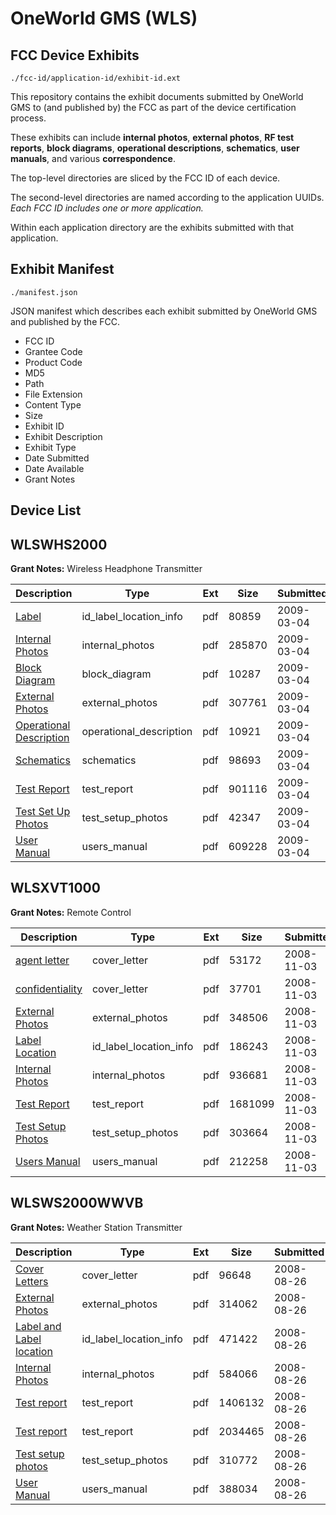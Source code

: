 # OneWorld GMS (WLS)
## FCC Device Exhibits

```
./fcc-id/application-id/exhibit-id.ext
```

This repository contains the exhibit documents submitted by OneWorld GMS to (and published by) the FCC as part of the device certification process.

These exhibits can include **internal photos**, **external photos**, **RF test reports**, **block diagrams**, **operational descriptions**, **schematics**, **user manuals**, and various **correspondence**.

The top-level directories are sliced by the FCC ID of each device.

The second-level directories are named according to the application UUIDs. *Each FCC ID includes one or more application.*

Within each application directory are the exhibits submitted with that application. 

## Exhibit Manifest

```
./manifest.json
```

JSON manifest which describes each exhibit submitted by OneWorld GMS and published by the FCC.

- FCC ID
- Grantee Code
- Product Code
- MD5
- Path
- File Extension
- Content Type
- Size
- Exhibit ID
- Exhibit Description
- Exhibit Type
- Date Submitted
- Date Available
- Grant Notes

## Device List
## WLSWHS2000
**Grant Notes:** Wireless Headphone Transmitter

| Description | Type | Ext | Size | Submitted | Available |
| ----------- | ---- | --- | ---- | --------- | --------- |
| [Label](WLSWHS2000/5935d4880c12cd6fe0fa8754b8e1ed5e/1075957.pdf) | id_label_location_info | pdf | 80859 | 2009-03-04 | 2009-03-04 |
| [Internal Photos](WLSWHS2000/5935d4880c12cd6fe0fa8754b8e1ed5e/1075958.pdf) | internal_photos | pdf | 285870 | 2009-03-04 | 2009-03-04 |
| [Block Diagram](WLSWHS2000/5935d4880c12cd6fe0fa8754b8e1ed5e/1075954.pdf) | block_diagram | pdf | 10287 | 2009-03-04 | 2009-03-04 |
| [External Photos](WLSWHS2000/5935d4880c12cd6fe0fa8754b8e1ed5e/1075955.pdf) | external_photos | pdf | 307761 | 2009-03-04 | 2009-03-04 |
| [Operational Description](WLSWHS2000/5935d4880c12cd6fe0fa8754b8e1ed5e/1075953.pdf) | operational_description | pdf | 10921 | 2009-03-04 | 2009-03-04 |
| [Schematics](WLSWHS2000/5935d4880c12cd6fe0fa8754b8e1ed5e/1075961.pdf) | schematics | pdf | 98693 | 2009-03-04 | 2009-03-04 |
| [Test Report](WLSWHS2000/5935d4880c12cd6fe0fa8754b8e1ed5e/1075956.pdf) | test_report | pdf | 901116 | 2009-03-04 | 2009-03-04 |
| [Test Set Up Photos](WLSWHS2000/5935d4880c12cd6fe0fa8754b8e1ed5e/1075959.pdf) | test_setup_photos | pdf | 42347 | 2009-03-04 | 2009-03-04 |
| [User Manual](WLSWHS2000/5935d4880c12cd6fe0fa8754b8e1ed5e/1075960.pdf) | users_manual | pdf | 609228 | 2009-03-04 | 2009-03-04 |
## WLSXVT1000
**Grant Notes:** Remote Control

| Description | Type | Ext | Size | Submitted | Available |
| ----------- | ---- | --- | ---- | --------- | --------- |
| [agent letter](WLSXVT1000/05a6dadf384eaa1319247c6c7039060b/1024834.pdf) | cover_letter | pdf | 53172 | 2008-11-03 | 2008-11-06 |
| [confidentiality](WLSXVT1000/05a6dadf384eaa1319247c6c7039060b/1024835.pdf) | cover_letter | pdf | 37701 | 2008-11-03 | 2008-11-06 |
| [External Photos](WLSXVT1000/05a6dadf384eaa1319247c6c7039060b/1024836.pdf) | external_photos | pdf | 348506 | 2008-11-03 | 2008-11-06 |
| [Label Location](WLSXVT1000/05a6dadf384eaa1319247c6c7039060b/1024837.pdf) | id_label_location_info | pdf | 186243 | 2008-11-03 | 2008-11-06 |
| [Internal Photos](WLSXVT1000/05a6dadf384eaa1319247c6c7039060b/1024838.pdf) | internal_photos | pdf | 936681 | 2008-11-03 | 2008-11-06 |
| [Test Report](WLSXVT1000/05a6dadf384eaa1319247c6c7039060b/1024841.pdf) | test_report | pdf | 1681099 | 2008-11-03 | 2008-11-06 |
| [Test Setup Photos](WLSXVT1000/05a6dadf384eaa1319247c6c7039060b/1024842.pdf) | test_setup_photos | pdf | 303664 | 2008-11-03 | 2008-11-06 |
| [Users Manual](WLSXVT1000/05a6dadf384eaa1319247c6c7039060b/1024843.pdf) | users_manual | pdf | 212258 | 2008-11-03 | 2008-11-06 |
## WLSWS2000WWVB
**Grant Notes:** Weather Station Transmitter

| Description | Type | Ext | Size | Submitted | Available |
| ----------- | ---- | --- | ---- | --------- | --------- |
| [Cover Letters](WLSWS2000WWVB/5c2e470b5a60a6ba505e281a7dac1cb8/990327.pdf) | cover_letter | pdf | 96648 | 2008-08-26 | 2008-08-27 |
| [External Photos](WLSWS2000WWVB/5c2e470b5a60a6ba505e281a7dac1cb8/990328.pdf) | external_photos | pdf | 314062 | 2008-08-26 | 2008-08-27 |
| [Label and Label location](WLSWS2000WWVB/5c2e470b5a60a6ba505e281a7dac1cb8/990329.pdf) | id_label_location_info | pdf | 471422 | 2008-08-26 | 2008-08-27 |
| [Internal Photos](WLSWS2000WWVB/5c2e470b5a60a6ba505e281a7dac1cb8/990330.pdf) | internal_photos | pdf | 584066 | 2008-08-26 | 2008-08-27 |
| [Test report](WLSWS2000WWVB/5c2e470b5a60a6ba505e281a7dac1cb8/990333.pdf) | test_report | pdf | 1406132 | 2008-08-26 | 2008-08-27 |
| [Test report](WLSWS2000WWVB/5c2e470b5a60a6ba505e281a7dac1cb8/990349.pdf) | test_report | pdf | 2034465 | 2008-08-26 | 2008-08-27 |
| [Test setup photos](WLSWS2000WWVB/5c2e470b5a60a6ba505e281a7dac1cb8/990334.pdf) | test_setup_photos | pdf | 310772 | 2008-08-26 | 2008-08-27 |
| [User Manual](WLSWS2000WWVB/5c2e470b5a60a6ba505e281a7dac1cb8/990335.pdf) | users_manual | pdf | 388034 | 2008-08-26 | 2008-08-27 |
